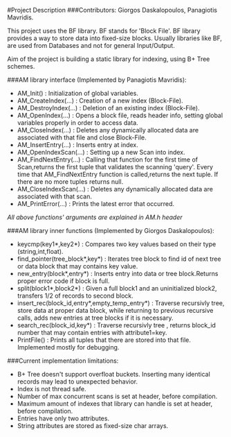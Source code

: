 #Project Description
###Contributors: Giorgos Daskalopoulos, Panagiotis Mavridis.

This project uses the BF library. BF stands for 'Block File'. BF library provides a way to store data into fixed-size blocks. Usually libraries like BF, are used from Databases and not for general Input/Output. <br>

Aim of the project is building a static library for indexing, using B+ Tree schemes. <br>

###AM library interface (Implemented by Panagiotis Mavridis):
  * AM_Init() : Initialization of global variables.
  * AM_CreateIndex(...) : Creation of a new index (Block-File).
  * AM_DestroyIndex(...) : Deletion of an existing index (Block-File).
  * AM_OpenIndex(...) : Opens a block file, reads header info, setting global variables properly in order to access data.
  * AM_CloseIndex(...) : Deletes any dynamically allocated data are associated with that file and close Block-File.
  * AM_InsertEntry(...) : Inserts entry at index.
  * AM_OpenIndexScan(...) : Setting up a new Scan into index.
  * AM_FindNextEntry(...) : Calling that function for the first time of Scan,returns the first tuple that validates the scanning 'query'. Every time that AM_FindNextEntry function is called,returns the next tuple. If there are no more tuples returns null.
  * AM_CloseIndexScan(...) : Deletes any dynamically allocated data are associated with that scan.
  * AM_PrintError(...) : Prints the latest error that occurred. <br>

*All above functions' arguments are explained in AM.h header*

###AM library inner functions (Implemented by Giorgos Daskalopoulos):
  * keycmp(key1*,key2*) : Compares two key values based on their type (string,int,float).
  * find_pointer(tree_block*,key*) : Iterates tree block to find id of next tree or data block that may contains key value.
  * new_entry(block*,entry*) :  Inserts entry into data or tree block.Returns proper error code if block is full.
  * split(block1*,block2*) : Given a full block1 and an uninitialized block2, transfers 1/2 of records to second block.
  * insert_rec(block_id,entry*,empty_temp_entry*) : Traverse recursivly tree, store data at proper data block, while returning to previous recursive calls, adds new entries at tree blocks if it is necessary.
  * search_rec(block_id,key*) : Traverse recursivly tree , returns block_id number that may contain entries with attribute1=key.
  * PrintFile() : Prints all tuples that there are stored into that file. Implemented mostly for debugging.

###Current implementation limitations:
  * B+ Tree doesn't support overfloat buckets. Inserting many identical records may lead to unexpected behavior.
  * Index is not thread safe.
  * Number of max concurrent scans is set at header, before compilation.
  * Maximum amount of indexes that library can handle is set at header, before compilation.
  * Entries have only two attributes.
  * String attributes are stored as fixed-size char arrays.
